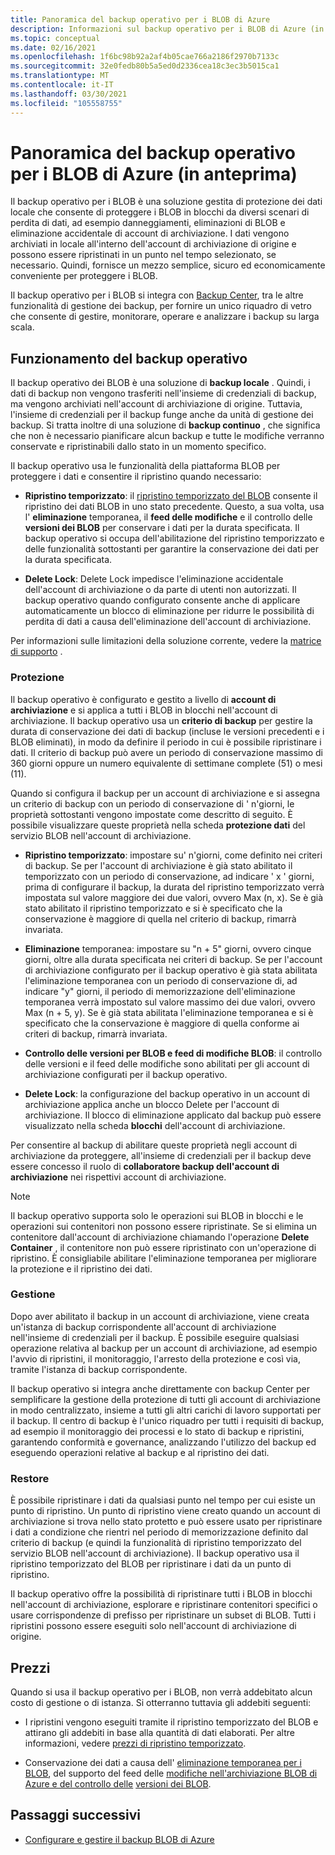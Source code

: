 ```yaml
---
title: Panoramica del backup operativo per i BLOB di Azure
description: Informazioni sul backup operativo per i BLOB di Azure (in anteprima).
ms.topic: conceptual
ms.date: 02/16/2021
ms.openlocfilehash: 1f6bc98b92a2af4b05cae766a2186f2970b7133c
ms.sourcegitcommit: 32e0fedb80b5a5ed0d2336cea18c3ec3b5015ca1
ms.translationtype: MT
ms.contentlocale: it-IT
ms.lasthandoff: 03/30/2021
ms.locfileid: "105558755"
---
```

# <a name="overview-of-operational-backup-for-azure-blobs-in-preview"></a>Panoramica del backup operativo per i BLOB di Azure (in anteprima)

Il backup operativo per i BLOB è una soluzione gestita di protezione dei dati locale che consente di proteggere i BLOB in blocchi da diversi scenari di perdita di dati, ad esempio danneggiamenti, eliminazioni di BLOB e eliminazione accidentale di account di archiviazione. I dati vengono archiviati in locale all'interno dell'account di archiviazione di origine e possono essere ripristinati in un punto nel tempo selezionato, se necessario. Quindi, fornisce un mezzo semplice, sicuro ed economicamente conveniente per proteggere i BLOB.

Il backup operativo per i BLOB si integra con [Backup Center](backup-center-overview.md), tra le altre funzionalità di gestione dei backup, per fornire un unico riquadro di vetro che consente di gestire, monitorare, operare e analizzare i backup su larga scala.

## <a name="how-operational-backup-works"></a>Funzionamento del backup operativo

Il backup operativo dei BLOB è una soluzione di **backup locale** . Quindi, i dati di backup non vengono trasferiti nell'insieme di credenziali di backup, ma vengono archiviati nell'account di archiviazione di origine. Tuttavia, l'insieme di credenziali per il backup funge anche da unità di gestione dei backup. Si tratta inoltre di una soluzione di **backup continuo** , che significa che non è necessario pianificare alcun backup e tutte le modifiche verranno conservate e ripristinabili dallo stato in un momento specifico.

Il backup operativo usa le funzionalità della piattaforma BLOB per proteggere i dati e consentire il ripristino quando necessario:

- **Ripristino temporizzato**: il [ripristino temporizzato del BLOB](../storage/blobs/point-in-time-restore-overview.md) consente il ripristino dei dati BLOB in uno stato precedente. Questo, a sua volta, usa l' **eliminazione** temporanea, il **feed delle modifiche** e il controllo delle **versioni dei BLOB** per conservare i dati per la durata specificata. Il backup operativo si occupa dell'abilitazione del ripristino temporizzato e delle funzionalità sottostanti per garantire la conservazione dei dati per la durata specificata.

- **Delete Lock**: Delete Lock impedisce l'eliminazione accidentale dell'account di archiviazione o da parte di utenti non autorizzati. Il backup operativo quando configurato consente anche di applicare automaticamente un blocco di eliminazione per ridurre le possibilità di perdita di dati a causa dell'eliminazione dell'account di archiviazione.

Per informazioni sulle limitazioni della soluzione corrente, vedere la [matrice di supporto](blob-backup-support-matrix.md) .

### <a name="protection"></a>Protezione

Il backup operativo è configurato e gestito a livello di **account di archiviazione** e si applica a tutti i BLOB in blocchi nell'account di archiviazione. Il backup operativo usa un **criterio di backup** per gestire la durata di conservazione dei dati di backup (incluse le versioni precedenti e i BLOB eliminati), in modo da definire il periodo in cui è possibile ripristinare i dati. Il criterio di backup può avere un periodo di conservazione massimo di 360 giorni oppure un numero equivalente di settimane complete (51) o mesi (11).

Quando si configura il backup per un account di archiviazione e si assegna un criterio di backup con un periodo di conservazione di ' n'giorni, le proprietà sottostanti vengono impostate come descritto di seguito. È possibile visualizzare queste proprietà nella scheda **protezione dati** del servizio BLOB nell'account di archiviazione.

- **Ripristino temporizzato**: impostare su' n'giorni, come definito nei criteri di backup. Se per l'account di archiviazione è già stato abilitato il temporizzato con un periodo di conservazione, ad indicare ' x ' giorni, prima di configurare il backup, la durata del ripristino temporizzato verrà impostata sul valore maggiore dei due valori, ovvero Max (n, x). Se è già stato abilitato il ripristino temporizzato e si è specificato che la conservazione è maggiore di quella nel criterio di backup, rimarrà invariata.

- **Eliminazione** temporanea: impostare su "n + 5" giorni, ovvero cinque giorni, oltre alla durata specificata nei criteri di backup. Se per l'account di archiviazione configurato per il backup operativo è già stata abilitata l'eliminazione temporanea con un periodo di conservazione di, ad indicare "y" giorni, il periodo di memorizzazione dell'eliminazione temporanea verrà impostato sul valore massimo dei due valori, ovvero Max (n + 5, y). Se è già stata abilitata l'eliminazione temporanea e si è specificato che la conservazione è maggiore di quella conforme ai criteri di backup, rimarrà invariata.

- **Controllo delle versioni per BLOB e feed di modifiche BLOB**: il controllo delle versioni e il feed delle modifiche sono abilitati per gli account di archiviazione configurati per il backup operativo.

- **Delete Lock**: la configurazione del backup operativo in un account di archiviazione applica anche un blocco Delete per l'account di archiviazione. Il blocco di eliminazione applicato dal backup può essere visualizzato nella scheda **blocchi** dell'account di archiviazione.

Per consentire al backup di abilitare queste proprietà negli account di archiviazione da proteggere, all'insieme di credenziali per il backup deve essere concesso il ruolo di **collaboratore backup dell'account di archiviazione** nei rispettivi account di archiviazione.

>[!NOTE]
>Il backup operativo supporta solo le operazioni sui BLOB in blocchi e le operazioni sui contenitori non possono essere ripristinate. Se si elimina un contenitore dall'account di archiviazione chiamando l'operazione **Delete Container** , il contenitore non può essere ripristinato con un'operazione di ripristino. È consigliabile abilitare l'eliminazione temporanea per migliorare la protezione e il ripristino dei dati.

### <a name="management"></a>Gestione

Dopo aver abilitato il backup in un account di archiviazione, viene creata un'istanza di backup corrispondente all'account di archiviazione nell'insieme di credenziali per il backup. È possibile eseguire qualsiasi operazione relativa al backup per un account di archiviazione, ad esempio l'avvio di ripristini, il monitoraggio, l'arresto della protezione e così via, tramite l'istanza di backup corrispondente.

Il backup operativo si integra anche direttamente con backup Center per semplificare la gestione della protezione di tutti gli account di archiviazione in modo centralizzato, insieme a tutti gli altri carichi di lavoro supportati per il backup. Il centro di backup è l'unico riquadro per tutti i requisiti di backup, ad esempio il monitoraggio dei processi e lo stato di backup e ripristini, garantendo conformità e governance, analizzando l'utilizzo del backup ed eseguendo operazioni relative al backup e al ripristino dei dati.

### <a name="restore"></a>Restore

È possibile ripristinare i dati da qualsiasi punto nel tempo per cui esiste un punto di ripristino. Un punto di ripristino viene creato quando un account di archiviazione si trova nello stato protetto e può essere usato per ripristinare i dati a condizione che rientri nel periodo di memorizzazione definito dal criterio di backup (e quindi la funzionalità di ripristino temporizzato del servizio BLOB nell'account di archiviazione). Il backup operativo usa il ripristino temporizzato del BLOB per ripristinare i dati da un punto di ripristino.

Il backup operativo offre la possibilità di ripristinare tutti i BLOB in blocchi nell'account di archiviazione, esplorare e ripristinare contenitori specifici o usare corrispondenze di prefisso per ripristinare un subset di BLOB. Tutti i ripristini possono essere eseguiti solo nell'account di archiviazione di origine.

## <a name="pricing"></a>Prezzi

Quando si usa il backup operativo per i BLOB, non verrà addebitato alcun costo di gestione o di istanza. Si otterranno tuttavia gli addebiti seguenti:

- I ripristini vengono eseguiti tramite il ripristino temporizzato del BLOB e attirano gli addebiti in base alla quantità di dati elaborati. Per altre informazioni, vedere [prezzi di ripristino temporizzato](../storage/blobs/point-in-time-restore-overview.md#pricing-and-billing).

- Conservazione dei dati a causa dell' [eliminazione temporanea per i BLOB](../storage/blobs/soft-delete-blob-overview.md), del supporto del feed delle [modifiche nell'archiviazione BLOB di Azure e del controllo delle](../storage/blobs/storage-blob-change-feed.md) [versioni dei BLOB](../storage/blobs/versioning-overview.md).

## <a name="next-steps"></a>Passaggi successivi

- [Configurare e gestire il backup BLOB di Azure](blob-backup-configure-manage.md)